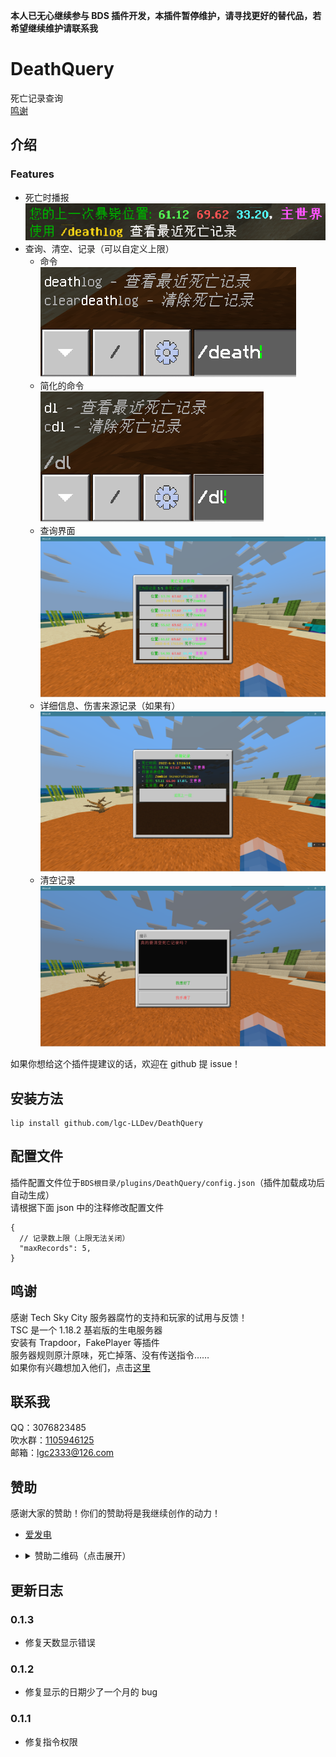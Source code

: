 <!-- markdownlint-disable MD031 MD033 MD036 -->

**本人已无心继续参与 BDS 插件开发，本插件暂停维护，请寻找更好的替代品，若希望继续维护请联系我**

# DeathQuery

死亡记录查询  
[鸣谢](#鸣谢)

## 介绍

### Features

- 死亡时播报  
  ![示例](https://raw.githubusercontent.com/lgc-LLDev/readme/main/DeathQuery/1.png)
- 查询、清空、记录（可以自定义上限）
  - 命令  
    ![示例](https://raw.githubusercontent.com/lgc-LLDev/readme/main/DeathQuery/2.png)
  - 简化的命令  
    ![示例](https://raw.githubusercontent.com/lgc-LLDev/readme/main/DeathQuery/3.png)
  - 查询界面  
    ![示例](https://raw.githubusercontent.com/lgc-LLDev/readme/main/DeathQuery/4.png)
  - 详细信息、伤害来源记录（如果有）  
    ![示例](https://raw.githubusercontent.com/lgc-LLDev/readme/main/DeathQuery/5.png)
  - 清空记录  
    ![示例](https://raw.githubusercontent.com/lgc-LLDev/readme/main/DeathQuery/6.png)

如果你想给这个插件提建议的话，欢迎在 github 提 issue！

## 安装方法

```shell
lip install github.com/lgc-LLDev/DeathQuery
```

## 配置文件

插件配置文件位于`BDS根目录/plugins/DeathQuery/config.json`（插件加载成功后自动生成）  
请根据下面 json 中的注释修改配置文件

```jsonc
{
  // 记录数上限（上限无法关闭）
  "maxRecords": 5,
}
```

## 鸣谢

感谢 Tech Sky City 服务器腐竹的支持和玩家的试用与反馈！  
TSC 是一个 1.18.2 基岩版的生电服务器  
安装有 Trapdoor，FakePlayer 等插件  
服务器规则原汁原味，死亡掉落、没有传送指令……  
如果你有兴趣想加入他们，点击[这里](https://jq.qq.com/?_wv=1027&k=p2ke7c5F)

## 联系我

QQ：3076823485  
吹水群：[1105946125](https://jq.qq.com/?_wv=1027&k=Z3n1MpEp)  
邮箱：<lgc2333@126.com>

## 赞助

感谢大家的赞助！你们的赞助将是我继续创作的动力！

- [爱发电](https://afdian.net/@lgc2333)
- <details>
    <summary>赞助二维码（点击展开）</summary>

  ![讨饭](https://raw.githubusercontents.com/lgc2333/ShigureBotMenu/master/src/imgs/sponsor.png)

  </details>

## 更新日志

### 0.1.3

- 修复天数显示错误

### 0.1.2

- 修复显示的日期少了一个月的 bug

### 0.1.1

- 修复指令权限
